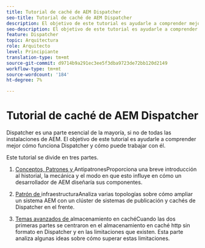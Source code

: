 ```yaml
---
title: Tutorial de caché de AEM Dispatcher
seo-title: Tutorial de caché de AEM Dispatcher
description: El objetivo de este tutorial es ayudarle a comprender mejor cómo funciona Dispatcher y cómo puede trabajar con él.
seo-description: El objetivo de este tutorial es ayudarle a comprender mejor cómo funciona Dispatcher y cómo puede trabajar con él.
feature: Dispatcher
topic: Arquitectura
role: Arquitecto
level: Principiante
translation-type: tm+mt
source-git-commit: d9714b9a291ec3ee5f3dba9723de72bb120d2149
workflow-type: tm+mt
source-wordcount: '184'
ht-degree: 7%

---
```



# Tutorial de caché de AEM Dispatcher

Dispatcher es una parte esencial de la mayoría, si no de todas las instalaciones de AEM. El objetivo de este tutorial es ayudarle a comprender mejor cómo funciona Dispatcher y cómo puede trabajar con él.

Este tutorial se divide en tres partes.

1. [Conceptos, Patrones y ](chapter-1.md)
AntipatronesProporciona una breve introducción al historial, la mecánica y el modo en que esto influye en cómo un desarrollador de AEM diseñaría sus componentes.

1. [Patrón de ](chapter-2.md)
infraestructuraAnaliza varias topologías sobre cómo ampliar un sistema AEM con un clúster de sistemas de publicación y cachés de Dispatcher en el frente.

1. [Temas avanzados de ](chapter-3.md)
almacenamiento en cachéCuando las dos primeras partes se centraron en el almacenamiento en caché http sin formato en Dispatcher y en las limitaciones que existen. Esta parte analiza algunas ideas sobre cómo superar estas limitaciones.
